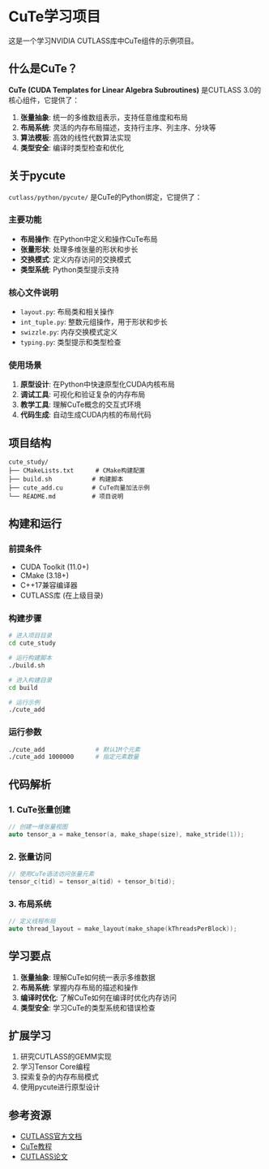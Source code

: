 # CuTe学习项目

这是一个学习NVIDIA CUTLASS库中CuTe组件的示例项目。

## 什么是CuTe？

**CuTe (CUDA Templates for Linear Algebra Subroutines)** 是CUTLASS 3.0的核心组件，它提供了：

1. **张量抽象**: 统一的多维数组表示，支持任意维度和布局
2. **布局系统**: 灵活的内存布局描述，支持行主序、列主序、分块等
3. **算法模板**: 高效的线性代数算法实现
4. **类型安全**: 编译时类型检查和优化

## 关于pycute

`cutlass/python/pycute/` 是CuTe的Python绑定，它提供了：

### 主要功能
- **布局操作**: 在Python中定义和操作CuTe布局
- **张量形状**: 处理多维张量的形状和步长
- **交换模式**: 定义内存访问的交换模式
- **类型系统**: Python类型提示支持

### 核心文件说明
- `layout.py`: 布局类和相关操作
- `int_tuple.py`: 整数元组操作，用于形状和步长
- `swizzle.py`: 内存交换模式定义
- `typing.py`: 类型提示和类型检查

### 使用场景
1. **原型设计**: 在Python中快速原型化CUDA内核布局
2. **调试工具**: 可视化和验证复杂的内存布局
3. **教学工具**: 理解CuTe概念的交互式环境
4. **代码生成**: 自动生成CUDA内核的布局代码

## 项目结构

```
cute_study/
├── CMakeLists.txt      # CMake构建配置
├── build.sh           # 构建脚本
├── cute_add.cu        # CuTe向量加法示例
└── README.md          # 项目说明
```

## 构建和运行

### 前提条件
- CUDA Toolkit (11.0+)
- CMake (3.18+)
- C++17兼容编译器
- CUTLASS库 (在上级目录)

### 构建步骤
```bash
# 进入项目目录
cd cute_study

# 运行构建脚本
./build.sh

# 进入构建目录
cd build

# 运行示例
./cute_add
```

### 运行参数
```bash
./cute_add              # 默认1M个元素
./cute_add 1000000      # 指定元素数量
```

## 代码解析

### 1. CuTe张量创建
```cpp
// 创建一维张量视图
auto tensor_a = make_tensor(a, make_shape(size), make_stride(1));
```

### 2. 张量访问
```cpp
// 使用CuTe语法访问张量元素
tensor_c(tid) = tensor_a(tid) + tensor_b(tid);
```

### 3. 布局系统
```cpp
// 定义线程布局
auto thread_layout = make_layout(make_shape(kThreadsPerBlock));
```

## 学习要点

1. **张量抽象**: 理解CuTe如何统一表示多维数据
2. **布局系统**: 掌握内存布局的描述和操作
3. **编译时优化**: 了解CuTe如何在编译时优化内存访问
4. **类型安全**: 学习CuTe的类型系统和错误检查

## 扩展学习

1. 研究CUTLASS的GEMM实现
2. 学习Tensor Core编程
3. 探索复杂的内存布局模式
4. 使用pycute进行原型设计

## 参考资源

- [CUTLASS官方文档](https://github.com/NVIDIA/cutlass)
- [CuTe教程](https://github.com/NVIDIA/cutlass/tree/main/examples/cute/tutorial)
- [CUTLASS论文](https://arxiv.org/abs/2104.09041)
